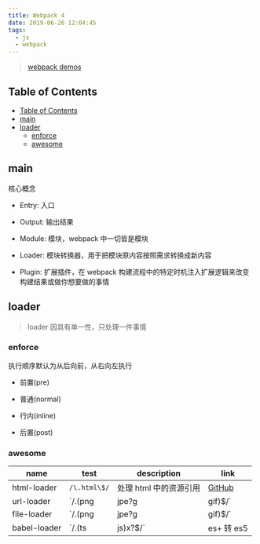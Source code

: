 ```yaml
---
title: Webpack 4
date: 2019-06-26 12:04:45
tags:
  - js
  - webpack
---
```


> [webpack demos](https://github.com/xg4/webpack-demos)

## Table of Contents

- [Table of Contents](#Table-of-Contents)
- [main](#main)
- [loader](#loader)
  - [enforce](#enforce)
  - [awesome](#awesome)

## main

核心概念

- Entry: 入口

- Output: 输出结果

- Module: 模块，webpack 中一切皆是模块

- Loader: 模块转换器，用于把模块原内容按照需求转换成新内容

- Plugin: 扩展插件，在 webpack 构建流程中的特定时机注入扩展逻辑来改变构建结果或做你想要做的事情

## loader

> loader 因具有单一性，只处理一件事情

### enforce

执行顺序默认为从后向前，从右向左执行

- 前置(pre)

- 普通(normal)

- 行内(inline)

- 后置(post)

### awesome

| name         | test                   | description                   | link                                                     |
| ------------ | ---------------------- | ----------------------------- | -------------------------------------------------------- |
| html-loader  | `/\.html\$/`           | 处理 html 中的资源引用        | [GitHub](https://github.com/webpack-contrib/html-loader) |
| url-loader   | `/\.(png|jpe?g|gif)$/` | 处理资源文件，image、video 等 | [GitHub](https://github.com/webpack-contrib/url-loader)  |
| file-loader  | `/\.(png|jpe?g|gif)$/` | 处理资源文件，image、video 等 | [GitHub](https://github.com/webpack-contrib/file-loader) |
| babel-loader | `/\.(ts|js)x?$/`       | es+ 转 es5                    | [GitHub](https://github.com/babel/babel-loader)          |
